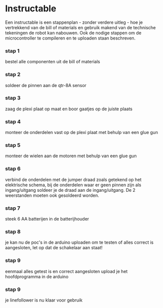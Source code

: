 # Instructable

Een instructable is een stappenplan - zonder verdere uitleg - hoe je vertrekkend van de bill of materials en gebruik makend van de technische tekeningen de robot kan nabouwen. Ook de nodige stappen om de microcontroller te compileren en te uploaden staan beschreven.  

### stap 1
bestel alle componenten uit de bill of materials  

### stap 2
soldeer de pinnen aan de qtr-8A sensor

### stap 3
zaag de plexi plaat op maat en boor gaatjes op de juiste plaats

### stap 4
monteer de onderdelen vast op de plexi plaat met behulp van een glue gun

### stap 5
monteer de wielen aan de motoren met behulp van een glue gun

### stap 6
verbind de onderdelen met de jumper draad zoals getekend op het elektrische schema, bij de onderdelen waar er geen pinnen zijn als ingang/uitgang soldeer je de draad aan de ingang/uitgang. De 2 weerstanden moeten ook gesoldeerd worden.

### stap 7
steek 6 AA batterijen in de batterijhouder

### stap 8
je kan nu de poc's in de arduino uploaden om te testen of alles correct is aangesloten, let op dat de schakelaar aan staat!

### stap 9
eenmaal alles getest is en correct aangesloten upload je het hoofdprogramma in de arduino

### stap 9
je linefollower is nu klaar voor gebruik
